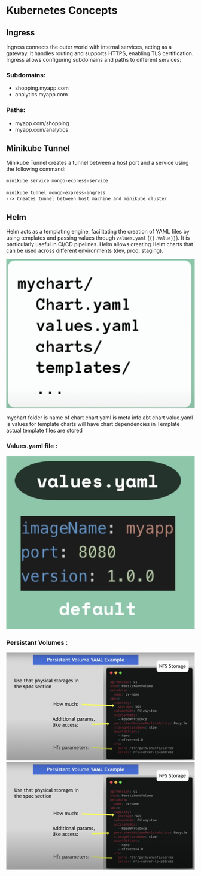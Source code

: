 # Kubernetes Concepts

## Ingress
Ingress connects the outer world with internal services, acting as a gateway. It handles routing and supports HTTPS, enabling TLS certification. Ingress allows configuring subdomains and paths to different services:

### Subdomains:
- shopping.myapp.com
- analytics.myapp.com

### Paths:
- myapp.com/shopping
- myapp.com/analytics

## Minikube Tunnel
Minikube Tunnel creates a tunnel between a host port and a service using the following command:

```
minikube service mongo-express-service

minikube tunnel mongo-express-ingress
--> Creates tunnel between host machine and minikube cluster
```

## Helm
Helm acts as a templating engine, facilitating the creation of YAML files by using templates and passing values through `values.yaml` (`{{.Value}}`). It is particularly useful in CI/CD pipelines. Helm allows creating Helm charts that can be used across different environments (dev, prod, staging).

![Charts](/images/chart.png)

mychart folder is name of chart
chart.yaml is meta info abt chart
value.yaml is values for template
charts will have chart dependencies
in Template actual template files are stored


### Values.yaml file : 

![value.yaml](/images/value.png)

### Persistant Volumes : 

![persistant volumes.yaml](/images/persitantVolume.png)
![persistant volumes.yaml](/images/persitantVolume.png)